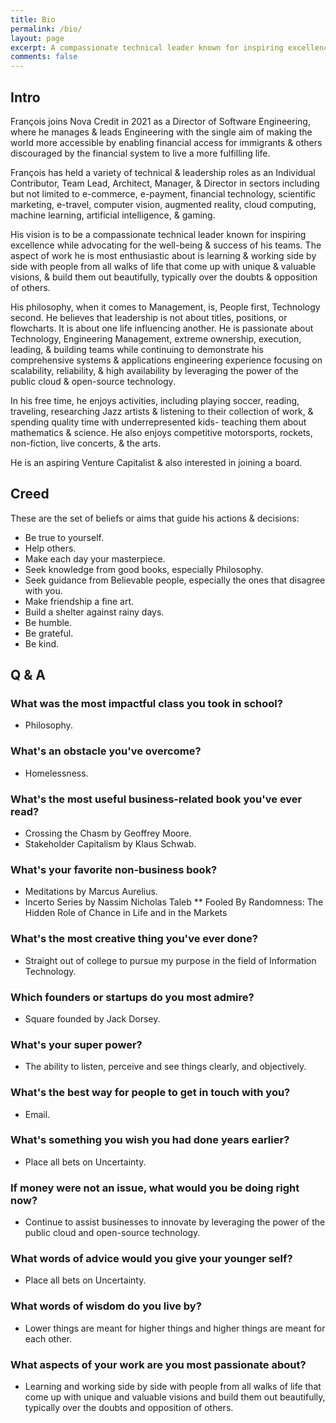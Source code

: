 ```yaml
---
title: Bio
permalink: /bio/
layout: page
excerpt: A compassionate technical leader known for inspiring excellence while advocating for the well-being & success of his teams.
comments: false
---
```

## Intro
François joins Nova Credit in 2021 as a Director of Software Engineering, where he manages & leads Engineering with the single aim of making the world more accessible by enabling financial access for immigrants & others discouraged by the financial system to live a more fulfilling life.

François has held a variety of technical & leadership roles as an Individual Contributor, Team Lead, Architect, Manager, & Director in sectors including but not limited to e-commerce, e-payment, financial technology, scientific marketing, e-travel, computer vision, augmented reality, cloud computing, machine learning, artificial intelligence, & gaming.

His vision is to be a compassionate technical leader known for inspiring excellence while advocating for the well-being & success of his teams. The aspect of work he is most enthusiastic about is learning & working side by side with people from all walks of life that come up with unique & valuable visions, & build them out beautifully, typically over the doubts & opposition of others.

His philosophy, when it comes to Management, is, People first, Technology second. He believes that leadership is not about titles, positions, or flowcharts. It is about one life influencing another. He is passionate about Technology, Engineering Management, extreme ownership, execution, leading, & building teams while continuing to demonstrate his comprehensive systems & applications engineering experience focusing on scalability, reliability, & high availability by leveraging the power of the public cloud & open-source technology.

In his free time, he enjoys activities, including playing soccer, reading, traveling, researching Jazz artists & listening to their collection of work, & spending quality time with underrepresented kids- teaching them about mathematics & science. He also enjoys competitive motorsports, rockets, non-fiction, live concerts, & the arts.

He is an aspiring Venture Capitalist & also interested in joining a board.

## Creed
These are the set of beliefs or aims that guide his actions & decisions:
* Be true to yourself.
* Help others.
* Make each day your masterpiece. 
* Seek knowledge from good books, especially Philosophy.
* Seek guidance from Believable people, especially the ones that disagree with you. 
* Make friendship a fine art. 
* Build a shelter against rainy days.
* Be humble.
* Be grateful. 
* Be kind. 

## Q & A
### What was the most impactful class you took in school?
* Philosophy.


### What's an obstacle you've overcome?
* Homelessness.


### What's the most useful business-related book you've ever read?
* Crossing the Chasm by Geoffrey Moore.
* Stakeholder Capitalism by Klaus Schwab.

### What's your favorite non-business book?
* Meditations by Marcus Aurelius.
* Incerto Series by Nassim Nicholas Taleb
** Fooled By Randomness: The Hidden Role of Chance in Life and in the Markets


### What's the most creative thing you've ever done?
* Straight out of college to pursue my purpose in the field of Information Technology.

### Which founders or startups do you most admire?
* Square founded by Jack Dorsey.

### What's your super power?
* The ability to listen, perceive and see things clearly, and objectively.

### What's the best way for people to get in touch with you?
* Email.

### What's something you wish you had done years earlier?
* Place all bets on Uncertainty.

### If money were not an issue, what would you be doing right now?
* Continue to assist businesses to innovate by leveraging the power of the public cloud and open-source technology.

### What words of advice would you give your younger self?
* Place all bets on Uncertainty.

### What words of wisdom do you live by?
* Lower things are meant for higher things and higher things are meant for each other.

### What aspects of your work are you most passionate about?
* Learning and working side by side with people from all walks of life that come up with unique and valuable visions and build them out beautifully, typically over the doubts and opposition of others.

<!-- - <a href="mailto:{{ site.author.email }}">{{ site.author.email }}<a/>
- <a href="https://www.linkedin.com/in/{{ site.author.github }}">linkedin.com/in/{{ site.author.github }}<a/> -->
